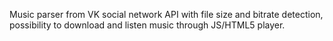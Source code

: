 Music parser from VK social network API with file size and bitrate detection, possibility to download and listen music through JS/HTML5 player.